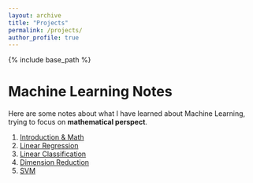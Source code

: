 ```yaml
---
layout: archive
title: "Projects"
permalink: /projects/
author_profile: true
---
```


{% include base_path %}

Machine Learning Notes
======
Here are some notes about what I have learned about Machine Learning, trying to focus on <b>mathematical perspect</b>.  
1. [Introduction & Math](http://Coconut00.github.io/assets/intro_math.pdf)
2. [Linear Regression](http://Coconut00.github.io/assets/linear_regression.pdf)
3. [Linear Classification](http://Coconut00.github.io/assets/linear_classification.pdf)
4. [Dimension Reduction](http://Coconut00.github.io/assets/dimension_reduction.pdf)
5. [SVM](http://Coconut00.github.io/assets/svm.pdf)
